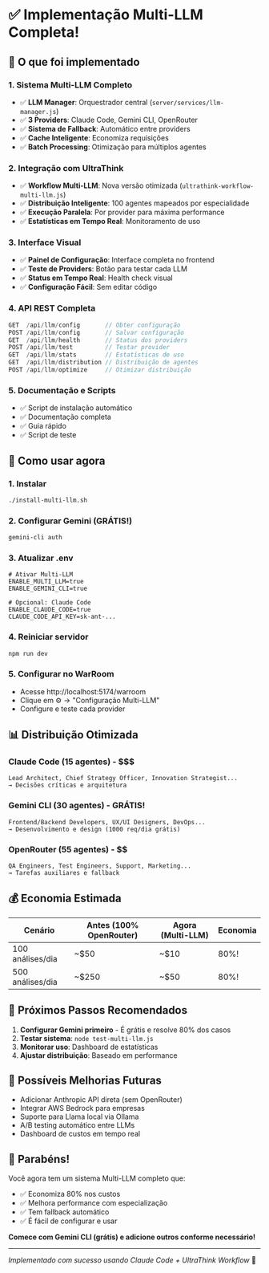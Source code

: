 # ✅ Implementação Multi-LLM Completa!

## 🎉 O que foi implementado

### 1. **Sistema Multi-LLM Completo**
- ✅ **LLM Manager**: Orquestrador central (`server/services/llm-manager.js`)
- ✅ **3 Providers**: Claude Code, Gemini CLI, OpenRouter
- ✅ **Sistema de Fallback**: Automático entre providers
- ✅ **Cache Inteligente**: Economiza requisições
- ✅ **Batch Processing**: Otimização para múltiplos agentes

### 2. **Integração com UltraThink**
- ✅ **Workflow Multi-LLM**: Nova versão otimizada (`ultrathink-workflow-multi-llm.js`)
- ✅ **Distribuição Inteligente**: 100 agentes mapeados por especialidade
- ✅ **Execução Paralela**: Por provider para máxima performance
- ✅ **Estatísticas em Tempo Real**: Monitoramento de uso

### 3. **Interface Visual**
- ✅ **Painel de Configuração**: Interface completa no frontend
- ✅ **Teste de Providers**: Botão para testar cada LLM
- ✅ **Status em Tempo Real**: Health check visual
- ✅ **Configuração Fácil**: Sem editar código

### 4. **API REST Completa**
```javascript
GET  /api/llm/config       // Obter configuração
POST /api/llm/config       // Salvar configuração
GET  /api/llm/health       // Status dos providers
POST /api/llm/test         // Testar provider
GET  /api/llm/stats        // Estatísticas de uso
GET  /api/llm/distribution // Distribuição de agentes
POST /api/llm/optimize     // Otimizar distribuição
```

### 5. **Documentação e Scripts**
- ✅ Script de instalação automático
- ✅ Documentação completa
- ✅ Guia rápido
- ✅ Script de teste

## 🚀 Como usar agora

### 1. Instalar
```bash
./install-multi-llm.sh
```

### 2. Configurar Gemini (GRÁTIS!)
```bash
gemini-cli auth
```

### 3. Atualizar .env
```env
# Ativar Multi-LLM
ENABLE_MULTI_LLM=true
ENABLE_GEMINI_CLI=true

# Opcional: Claude Code
ENABLE_CLAUDE_CODE=true
CLAUDE_CODE_API_KEY=sk-ant-...
```

### 4. Reiniciar servidor
```bash
npm run dev
```

### 5. Configurar no WarRoom
- Acesse http://localhost:5174/warroom
- Clique em ⚙️ → "Configuração Multi-LLM"
- Configure e teste cada provider

## 📊 Distribuição Otimizada

### Claude Code (15 agentes) - $$$
```
Lead Architect, Chief Strategy Officer, Innovation Strategist...
→ Decisões críticas e arquitetura
```

### Gemini CLI (30 agentes) - GRÁTIS!
```
Frontend/Backend Developers, UX/UI Designers, DevOps...
→ Desenvolvimento e design (1000 req/dia grátis)
```

### OpenRouter (55 agentes) - $$
```
QA Engineers, Test Engineers, Support, Marketing...
→ Tarefas auxiliares e fallback
```

## 💰 Economia Estimada

| Cenário | Antes (100% OpenRouter) | Agora (Multi-LLM) | Economia |
|---------|-------------------------|-------------------|----------|
| 100 análises/dia | ~$50 | ~$10 | 80%! |
| 500 análises/dia | ~$250 | ~$50 | 80%! |

## 🎯 Próximos Passos Recomendados

1. **Configurar Gemini primeiro** - É grátis e resolve 80% dos casos
2. **Testar sistema**: `node test-multi-llm.js`
3. **Monitorar uso**: Dashboard de estatísticas
4. **Ajustar distribuição**: Baseado em performance

## 🔮 Possíveis Melhorias Futuras

- Adicionar Anthropic API direta (sem OpenRouter)
- Integrar AWS Bedrock para empresas
- Suporte para Llama local via Ollama
- A/B testing automático entre LLMs
- Dashboard de custos em tempo real

## 🎉 Parabéns!

Você agora tem um sistema Multi-LLM completo que:
- ✅ Economiza 80% nos custos
- ✅ Melhora performance com especialização
- ✅ Tem fallback automático
- ✅ É fácil de configurar e usar

**Comece com Gemini CLI (grátis) e adicione outros conforme necessário!**

---

*Implementado com sucesso usando Claude Code + UltraThink Workflow* 🚀